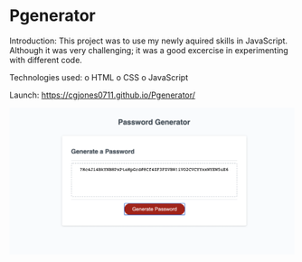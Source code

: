 # Pgenerator

Introduction: This project was to use my newly aquired skills in JavaScript. Although it was very challenging; it was a good excercise in experimenting with different code.

Technologies used:
o HTML
o CSS
o JavaScript

Launch:
https://cgjones0711.github.io/Pgenerator/



<img src="./PW_GEN_CGJ.png" alt="PassWord Generator">